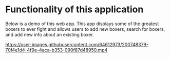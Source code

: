 # Functionality of this application
Below is a demo of this web app. This app displays some of the greatest boxers to ever fight and allows users to add new boxers, search for boxers, and add new info about an existing boxer. 

https://user-images.githubusercontent.com/64612973/200748379-70f4e1d4-4f9e-4aca-b353-090f87d48950.mp4

